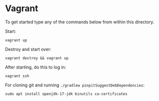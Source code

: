 # Vagrant

To get started type any of the commands below from within this directory.

Start:

    vagrant up

Destroy and start over:

    vagrant destroy && vagrant up

After starting, do this to log in:

    vagrant ssh

For cloning git and running `./gradlew pinpitSuggestDebDependencies`:

    sudo apt install openjdk-17-jdk binutils ca-certificates
